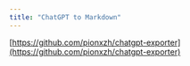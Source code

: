 ```yaml
---
title: "ChatGPT to Markdown"
---
```


[https://github.com/pionxzh/chatgpt-exporter](https://github.com/pionxzh/chatgpt-exporter)
